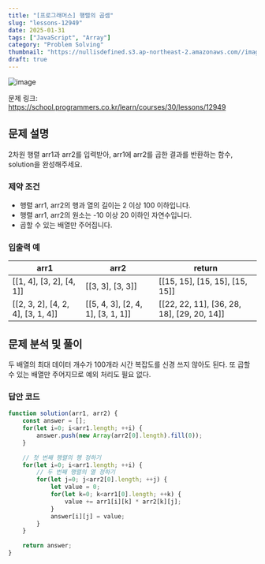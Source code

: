 ```yaml
---
title: "[프로그래머스] 행렬의 곱셈"
slug: "lessons-12949"
date: 2025-01-31
tags: ["JavaScript", "Array"]
category: "Problem Solving"
thumbnail: "https://nullisdefined.s3.ap-northeast-2.amazonaws.com//images/9da43d23144a48a883255434f24e1628.png"
draft: true
---
```

![image](https://nullisdefined.s3.ap-northeast-2.amazonaws.com//images/9da43d23144a48a883255434f24e1628.png)

문제 링크: https://school.programmers.co.kr/learn/courses/30/lessons/12949

## 문제 설명

2차원 행렬 arr1과 arr2를 입력받아, arr1에 arr2를 곱한 결과를 반환하는 함수, solution을 완성해주세요.

### 제약 조건

- 행렬 arr1, arr2의 행과 열의 길이는 2 이상 100 이하입니다.
- 행렬 arr1, arr2의 원소는 -10 이상 20 이하인 자연수입니다.
- 곱할 수 있는 배열만 주어집니다.

### 입출력 예

| arr1                              | arr2                              | return                                     |
| --------------------------------- | --------------------------------- | ------------------------------------------ |
| [[1, 4], [3, 2], [4, 1]]          | [[3, 3], [3, 3]]                  | [[15, 15], [15, 15], [15, 15]]             |
| [[2, 3, 2], [4, 2, 4], [3, 1, 4]] | [[5, 4, 3], [2, 4, 1], [3, 1, 1]] | [[22, 22, 11], [36, 28, 18], [29, 20, 14]] |

## 문제 분석 및 풀이

두 배열의 최대 데이터 개수가 100개라 시간 복잡도를 신경 쓰지 않아도 된다.
또 곱할 수 있는 배열만 주어지므로 예외 처리도 필요 없다.

### 답안 코드

```js
function solution(arr1, arr2) {
    const answer = [];
    for(let i=0; i<arr1.length; ++i) {
        answer.push(new Array(arr2[0].length).fill(0));
    }
    
    // 첫 번째 행렬의 행 정하기
    for(let i=0; i<arr1.length; ++i) {
        // 두 번째 행렬의 열 정하기
        for(let j=0; j<arr2[0].length; ++j) {
            let value = 0;
            for(let k=0; k<arr1[0].length; ++k) {
                value += arr1[i][k] * arr2[k][j];
            }
            answer[i][j] = value;
        }
    }
    
    return answer;
}
```